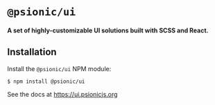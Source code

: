 # `@psionic/ui`

#### <b>A set of highly-customizable UI solutions built with SCSS and React.</b>

## Installation

Install the `@psionic/ui` NPM module:

```
$ npm install @psionic/ui
```

See the docs at https://ui.psionicjs.org